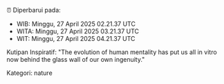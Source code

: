 ⏰ Diperbarui pada:
- WIB: Minggu, 27 April 2025 02.21.37 UTC
- WITA: Minggu, 27 April 2025 03.21.37 UTC
- WIT: Minggu, 27 April 2025 04.21.37 UTC

Kutipan Inspiratif:
"The evolution of human mentality has put us all in vitro now behind the glass wall of our own ingenuity."


Kategori: nature

